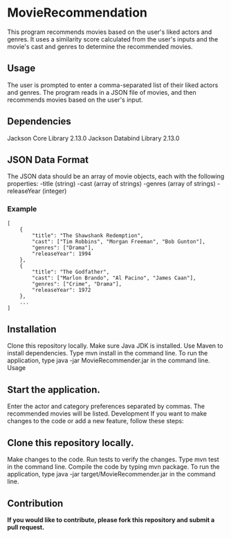 # MovieRecommendation
This program recommends movies based on the user's liked actors and genres. It uses a similarity score calculated from the user's inputs and the movie's cast and genres to determine the recommended movies.

## Usage
The user is prompted to enter a comma-separated list of their liked actors and genres. The program reads in a JSON file of movies, and then recommends movies based on the user's input.

## Dependencies
Jackson Core Library 2.13.0
Jackson Databind Library 2.13.0

## JSON Data Format
The JSON data should be an array of movie objects, each with the following properties:
-title (string)
-cast (array of strings)
-genres (array of strings)
-releaseYear (integer) 

### Example
```
[
    {
        "title": "The Shawshank Redemption",
        "cast": ["Tim Robbins", "Morgan Freeman", "Bob Gunton"],
        "genres": ["Drama"],
        "releaseYear": 1994
    },
    {
        "title": "The Godfather",
        "cast": ["Marlon Brando", "Al Pacino", "James Caan"],
        "genres": ["Crime", "Drama"],
        "releaseYear": 1972
    },
    ...
]
```
## Installation

Clone this repository locally.
Make sure Java JDK is installed.
Use Maven to install dependencies. Type mvn install in the command line.
To run the application, type java -jar MovieRecommender.jar in the command line.
Usage

## Start the application.
Enter the actor and category preferences separated by commas.
The recommended movies will be listed.
Development
If you want to make changes to the code or add a new feature, follow these steps:

## Clone this repository locally.
Make changes to the code.
Run tests to verify the changes. Type mvn test in the command line.
Compile the code by typing mvn package.
To run the application, type java -jar target/MovieRecommender.jar in the command line.

## Contribution
**If you would like to contribute, please fork this repository and submit a pull request.**
